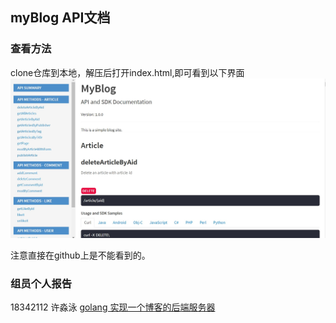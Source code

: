 ## myBlog API文档
### 查看方法
clone仓库到本地，解压后打开index.html,即可看到以下界面
![pic](pic.jpg)

注意直接在github上是不能看到的。

### 组员个人报告
18342112 许淼泳 [golang 实现一个博客的后端服务器](https://blog.csdn.net/weixin_43867940/article/details/111462509)
